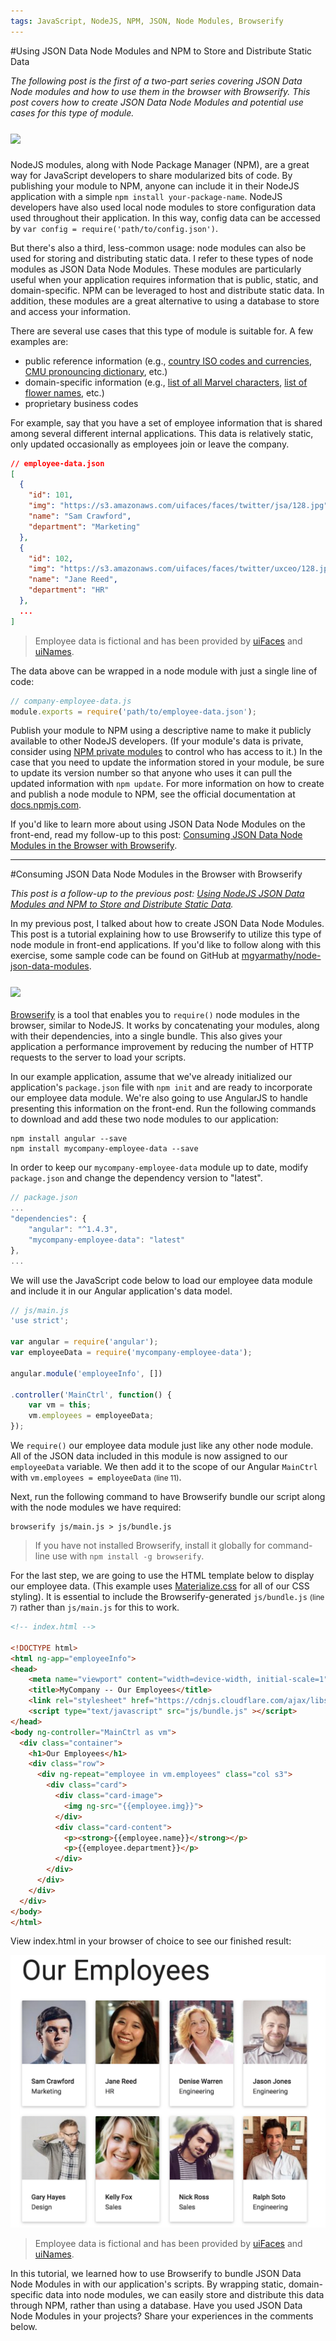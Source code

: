 ```yaml
---
tags: JavaScript, NodeJS, NPM, JSON, Node Modules, Browserify
---
```


<!-- Part 1 -->
#Using JSON Data Node Modules and NPM to Store and Distribute Static Data

*The following post is the first of a two-part series covering JSON Data Node modules and how to use them in the browser with Browserify. This post covers how to create JSON Data Node Modules and potential use cases for this type of module.*

<img style="display: block; margin: 25px auto;" src="http://i.imgur.com/DtHsMG5.png"/>

NodeJS modules, along with Node Package Manager (NPM), are a great way for JavaScript developers to share modularized bits of code. By publishing your module to NPM, anyone can include it in their NodeJS application with a simple `npm install your-package-name`. NodeJS developers have also used local node modules to store configuration data used throughout their application. In this way, config data can be accessed by `var config = require('path/to/config.json')`.

But there's also a third, less-common usage: node modules can also be used for storing and distributing static data. I refer to these types of node modules as JSON Data Node Modules. These modules are particularly useful when your application requires information that is public, static, and domain-specific. NPM can be leveraged to host and distribute static data. In addition, these modules are a great alternative to using a database to store and access your information.

There are several use cases that this type of module is suitable for. A few examples are:

- public reference information (e.g., [country ISO codes and currencies](https://www.npmjs.com/package/country-data), [CMU pronouncing dictionary](https://www.npmjs.com/package/cmu-pronouncing-dictionary), etc.)
- domain-specific information (e.g., [list of all Marvel characters](https://www.npmjs.com/package/marvel-characters), [list of flower names](https://www.npmjs.com/package/flowers), etc.)
- proprietary business codes

For example, say that you have a set of employee information that is shared among several different internal applications. This data is relatively static, only updated occasionally as employees join or leave the company.

```json
// employee-data.json
[
  {
    "id": 101, 
    "img": "https://s3.amazonaws.com/uifaces/faces/twitter/jsa/128.jpg",
    "name": "Sam Crawford",
    "department": "Marketing"
  },
  {
    "id": 102,
    "img": "https://s3.amazonaws.com/uifaces/faces/twitter/uxceo/128.jpg",
    "name": "Jane Reed",
    "department": "HR"
  },
  ...
]
```
> Employee data is fictional and has been provided by [uiFaces](http://uifaces.com) and [uiNames](http://uinames.com).

The data above can be wrapped in a node module with just a single line of code:


```javascript
// company-employee-data.js
module.exports = require('path/to/employee-data.json');
```

Publish your module to NPM using a descriptive name to make it publicly available to other NodeJS developers. (If your module's data is private, consider using [NPM private modules](https://www.npmjs.com/private-modules) to control who has access to it.) In the case that you need to update the information stored in your module, be sure to update its version number so that anyone who uses it can pull the updated information with `npm update`. For more information on how to create and publish a node module to NPM, see the official documentation at [docs.npmjs.com](https://docs.npmjs.com/).

If you'd like to learn more about using JSON Data Node Modules on the front-end, read my follow-up to this post: [Consuming JSON Data Node Modules in the Browser with Browserify](http://www.credera.com/link-to-article).

---

<!-- Part 2 -->
#Consuming JSON Data Node Modules in the Browser with Browserify

*This post is a follow-up to the previous post: [Using NodeJS JSON Data Modules and NPM to Store and Distribute Static Data](http://www.credera.com/link-to-article).*

In my previous post, I talked about how to create JSON Data Node Modules. This post is a tutorial explaining how to use Browserify to utilize this type of node module in front-end applications. If you'd like to follow along with this exercise, some sample code can be found on GitHub at [mgyarmathy/node-json-data-modules](https://github.com/mgyarmathy/json-data-node-modules).

<img style="display: block; margin: 25px auto 20px;" src="http://substack.net/images/browserify_logo.png">

[Browserify](http://browserify.org/) is a tool that enables you to `require()` node modules in the browser, similar to NodeJS. It works by concatenating your modules, along with their dependencies, into a single bundle. This also gives your application a performance improvement by reducing the number of HTTP requests to the server to load your scripts.

In our example application, assume that we've already initialized our application's `package.json` file with `npm init` and are ready to incorporate our employee data module. We're also going to use AngularJS to handle presenting this information on the front-end. Run the following commands to download and add these two node modules to our application:

```
npm install angular --save
npm install mycompany-employee-data --save
```

In order to keep our `mycompany-employee-data` module up to date, modify `package.json` and change the dependency version to "latest".

```javascript
// package.json
...
"dependencies": {
    "angular": "^1.4.3",
    "mycompany-employee-data": "latest"
},
...
```

We will use the JavaScript code below to load our employee data module and include it in our Angular application's data model.

```javascript
// js/main.js
'use strict';

var angular = require('angular');
var employeeData = require('mycompany-employee-data');

angular.module('employeeInfo', [])

.controller('MainCtrl', function() {
	var vm = this;
    vm.employees = employeeData;
});
```

We `require()` our employee data module just like any other node module. All of the JSON data included in this module is now assigned to our `employeeData` variable. We then add it to the scope of our Angular `MainCtrl` with `vm.employees = employeeData` <small>(line 11)</small>.

Next, run the following command to have Browserify bundle our script along with the node modules we have required:

```
browserify js/main.js > js/bundle.js
```
> If you have not installed Browserify, install it globally for command-line use with `npm install -g browserify`.

For the last step, we are going to use the HTML template below to display our employee data. (This example uses [Materialize.css](http://materializecss.com/) for all of our CSS styling). It is essential to include the Browserify-generated `js/bundle.js` <small>(line 7)</small> rather than `js/main.js` for this to work.

```html
<!-- index.html -->

<!DOCTYPE html>
<html ng-app="employeeInfo">
<head>
    <meta name="viewport" content="width=device-width, initial-scale=1">
    <title>MyCompany -- Our Employees</title>
    <link rel="stylesheet" href="https://cdnjs.cloudflare.com/ajax/libs/materialize/0.97.0/css/materialize.min.css">
    <script type="text/javascript" src="js/bundle.js" ></script>
</head>
<body ng-controller="MainCtrl as vm">
  <div class="container">
    <h1>Our Employees</h1>
    <div class="row">
      <div ng-repeat="employee in vm.employees" class="col s3">
        <div class="card">
          <div class="card-image">
            <img ng-src="{{employee.img}}">
          </div>
          <div class="card-content">
            <p><strong>{{employee.name}}</strong></p>
            <p>{{employee.department}}</p>
          </div>
        </div>
      </div>
    </div>
  </div>
</body>
</html>
```

View index.html in your browser of choice to see our finished result:

![](screenshot.png)
> Employee data is fictional and has been provided by [uiFaces](http://uifaces.com) and [uiNames](http://uinames.com).

In this tutorial, we learned how to use Browserify to bundle JSON Data Node Modules in with our application's scripts. By wrapping static, domain-specific data into node modules, we can easily store and distribute this data through NPM, rather than using a database. Have you used JSON Data Node Modules in your projects? Share your experiences in the comments below.

